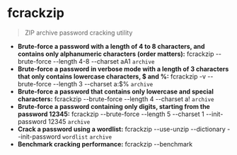 # fcrackzip
> ZIP archive password cracking utility
- **Brute-force a password with a length of 4 to 8 characters, and contains only alphanumeric characters (order matters):**
fcrackzip --brute-force --length 4-8 --charset aA1 `archive`
- **Brute-force a password in verbose mode with a length of 3 characters that only contains lowercase characters, $ and %:**
fcrackzip -v --brute-force --length 3 --charset a:$% `archive`
- **Brute-force a password that contains only lowercase and special characters:**
fcrackzip --brute-force --length 4 --charset a! `archive`
- **Brute-force a password containing only digits, starting from the password 12345:**
fcrackzip --brute-force --length 5 --charset 1 --init-password 12345 `archive`
- **Crack a password using a wordlist:**
fcrackzip --use-unzip --dictionary --init-password `wordlist` `archive`
- **Benchmark cracking performance:**
fcrackzip --benchmark
